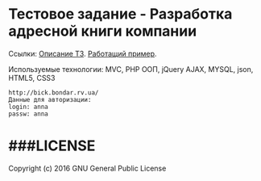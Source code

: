 Тестовое задание - Разработка адресной книги компании
===========

Ссылки:
[Описание ТЗ](http://bick.bondar.rv.ua/technical-task.doc).
[Работащий пример](http://bick.bondar.rv.ua/).


Используемые технологии:
MVC, PHP ООП, jQuery AJAX, MYSQL, json, HTML5, CSS3

```
http://bick.bondar.rv.ua/
Данные для авторизации:
login: anna
passw: anna
```


###LICENSE
=======
Copyright (c) 2016 GNU General Public License
